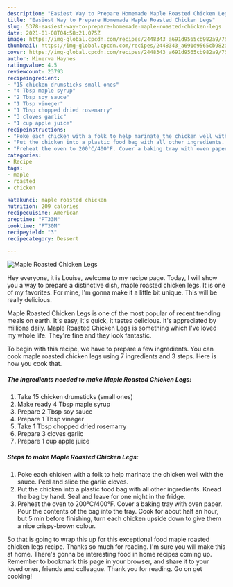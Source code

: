 ```yaml
---
description: "Easiest Way to Prepare Homemade Maple Roasted Chicken Legs"
title: "Easiest Way to Prepare Homemade Maple Roasted Chicken Legs"
slug: 5378-easiest-way-to-prepare-homemade-maple-roasted-chicken-legs
date: 2021-01-08T04:58:21.075Z
image: https://img-global.cpcdn.com/recipes/2448343_a691d9565cb982a9/751x532cq70/maple-roasted-chicken-legs-recipe-main-photo.jpg
thumbnail: https://img-global.cpcdn.com/recipes/2448343_a691d9565cb982a9/751x532cq70/maple-roasted-chicken-legs-recipe-main-photo.jpg
cover: https://img-global.cpcdn.com/recipes/2448343_a691d9565cb982a9/751x532cq70/maple-roasted-chicken-legs-recipe-main-photo.jpg
author: Minerva Haynes
ratingvalue: 4.5
reviewcount: 23793
recipeingredient:
- "15 chicken drumsticks small ones"
- "4 Tbsp maple syrup"
- "2 Tbsp soy sauce"
- "1 Tbsp vineger"
- "1 Tbsp chopped dried rosemarry"
- "3 cloves garlic"
- "1 cup apple juice"
recipeinstructions:
- "Poke each chicken with a folk to help marinate the chicken well with the sauce. Peel and slice the garlic cloves."
- "Put the chicken into a plastic food bag with all other ingredients. Knead the bag by hand. Seal and leave for one night in the fridge."
- "Preheat the oven to 200°C/400°F. Cover a baking tray with oven paper. Pour the contents of the bag into the tray. Cook for about half an hour, but 5 min before finishing, turn each chicken upside down to give them a nice crispy-brown colour."
categories:
- Recipe
tags:
- maple
- roasted
- chicken

katakunci: maple roasted chicken 
nutrition: 209 calories
recipecuisine: American
preptime: "PT33M"
cooktime: "PT30M"
recipeyield: "3"
recipecategory: Dessert

---
```



![Maple Roasted Chicken Legs](https://img-global.cpcdn.com/recipes/2448343_a691d9565cb982a9/751x532cq70/maple-roasted-chicken-legs-recipe-main-photo.jpg)

Hey everyone, it is Louise, welcome to my recipe page. Today, I will show you a way to prepare a distinctive dish, maple roasted chicken legs. It is one of my favorites. For mine, I'm gonna make it a little bit unique. This will be really delicious.



Maple Roasted Chicken Legs is one of the most popular of recent trending meals on earth. It's easy, it's quick, it tastes delicious. It's appreciated by millions daily. Maple Roasted Chicken Legs is something which I've loved my whole life. They're fine and they look fantastic.


To begin with this recipe, we have to prepare a few ingredients. You can cook maple roasted chicken legs using 7 ingredients and 3 steps. Here is how you cook that.

<!--inarticleads1-->

##### The ingredients needed to make Maple Roasted Chicken Legs:

1. Take 15 chicken drumsticks (small ones)
1. Make ready 4 Tbsp maple syrup
1. Prepare 2 Tbsp soy sauce
1. Prepare 1 Tbsp vineger
1. Take 1 Tbsp chopped dried rosemarry
1. Prepare 3 cloves garlic
1. Prepare 1 cup apple juice




<!--inarticleads2-->

##### Steps to make Maple Roasted Chicken Legs:

1. Poke each chicken with a folk to help marinate the chicken well with the sauce. Peel and slice the garlic cloves.
1. Put the chicken into a plastic food bag with all other ingredients. Knead the bag by hand. Seal and leave for one night in the fridge.
1. Preheat the oven to 200°C/400°F. Cover a baking tray with oven paper. Pour the contents of the bag into the tray. Cook for about half an hour, but 5 min before finishing, turn each chicken upside down to give them a nice crispy-brown colour.




So that is going to wrap this up for this exceptional food maple roasted chicken legs recipe. Thanks so much for reading. I'm sure you will make this at home. There's gonna be interesting food in home recipes coming up. Remember to bookmark this page in your browser, and share it to your loved ones, friends and colleague. Thank you for reading. Go on get cooking!
